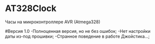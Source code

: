 # AT328Clock
Часы на микроконтроллере AVR (Atmega328)

#Версия 1.0
-Полноценная версия, но не без ошибок;
-Нет настройки даты из-под прошивки;
-Странное поведение в работе Джойстика...;
